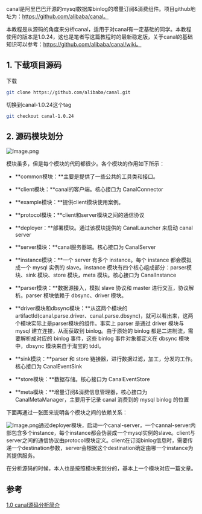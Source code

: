 canal是阿里巴巴开源的mysql数据库binlog的增量订阅&消费组件。项目github地址为：https://github.com/alibaba/canal。

本教程是从源码的角度来分析canal，适用于对canal有一定基础的同学。本教程使用的版本是1.0.24，这也是笔者写这篇教程时的最新稳定版，关于canal的基础知识可以参考：https://github.com/alibaba/canal/wiki。

## 1. 下载项目源码

下载

```bash
git clone https://github.com/alibaba/canal.git
```

切换到canal-1.0.24这个tag

```bash
git checkout canal-1.0.24
```

## 2. 源码模块划分

![Image.png](http://blog-1259650185.cosbj.myqcloud.com/img/202205/02/1651468376.png)



模块虽多，但是每个模块的代码都很少。各个模块的作用如下所示：

- **common模块：**主要是提供了一些公共的工具类和接口。

- **client模块：**canal的客户端。核心接口为 CanalConnector

- **example模块：**提供client模块使用案例。

- **protocol模块：**client和server模块之间的通信协议

- **deployer：**部署模块。通过该模块提供的 CanalLauncher 来启动 canal server

- **server模块：**canal服务器端。核心接口为 CanalServer

- **instance模块：**一个 server 有多个 instance。每个 instance 都会模拟成一个 mysql 实例的 slave。instance 模块有四个核心组成部分：parser模块、sink 模块、store 模块，meta 模块。核心接口为 CanalInstance

- **parser模块：**数据源接入，模拟 slave 协议和 master 进行交互，协议解析。parser 模块依赖于 dbsync、driver 模块。

- **driver模块和dbsync模块：**从这两个模块的artifactId(canal.parse.driver、canal.parse.dbsync)，就可以看出来，这两个模块实际上是parser模块的组件。事实上 parser  是通过 driver 模块与 mysql 建立连接，从而获取到 binlog。由于原始的 binlog 都是二进制流，需要解析成对应的 binlog 事件，这些 binlog 事件对象都定义在 dbsync 模块中，dbsync 模块来自于淘宝的 tddl。

- **sink模块：**parser 和 store 链接器，进行数据过滤，加工，分发的工作。核心接口为 CanalEventSink

- **store模块：**数据存储。核心接口为 CanalEventStore

- **meta模块：**增量订阅&消费信息管理器，核心接口为 CanalMetaManager，主要用于记录 canal 消费到的 mysql binlog 的位置

下面再通过一张图来说明各个模块之间的依赖关系：

![Image.png](http://blog-1259650185.cosbj.myqcloud.com/img/202205/02/1651468725.png)通过deployer模块，启动一个canal-server，一个cannal-server内部包含多个instance，每个instance都会伪装成一个mysql实例的slave。client与server之间的通信协议由protocol模块定义。client在订阅binlog信息时，需要传递一个destination参数，server会根据这个destination确定由哪一个instance为其提供服务。

在分析源码的时候，本人也是按照模块来划分的，基本上一个模块对应一篇文章。



## 参考

[1.0 canal源码分析简介](http://www.tianshouzhi.com/api/tutorials/canal/380)
